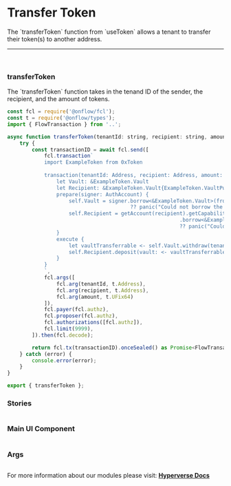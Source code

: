 # Transfer Token

<p> The `transferToken` function from `useToken` allows a tenant to transfer their token(s) to another address. </p>

---

<br>

### transferToken

<p> The `transferToken` function takes in the tenand ID of the sender, the recipient, and the amount of tokens. </p>

```jsx
const fcl = require('@onflow/fcl');
const t = require('@onflow/types');
import { FlowTransaction } from '..';

async function transferToken(tenantId: string, recipient: string, amount: string) {
    try {
        const transactionID = await fcl.send([
            fcl.transaction`
            import ExampleToken from 0xToken
            
            transaction(tenantId: Address, recipient: Address, amount: UFix64) {
                let Vault: &ExampleToken.Vault
                let Recipient: &ExampleToken.Vault{ExampleToken.VaultPublic}
                prepare(signer: AuthAccount) {
                    self.Vault = signer.borrow<&ExampleToken.Vault>(from: ExampleToken.VaultStoragePath)
										?? panic("Could not borrow the ExampleToken.Vault")
                    self.Recipient = getAccount(recipient).getCapability(ExampleToken.VaultPublicPath)
                                                        .borrow<&ExampleToken.Vault{ExampleToken.VaultPublic}>()
                                                        ?? panic("Could not borrow the ExampleToken.Vault{ExampleToken.VaultPublic}")
                }
                execute {
                    let vaultTransferrable <- self.Vault.withdraw(tenantId, amount: amount)
                    self.Recipient.deposit(vault: <- vaultTransferrable)
                }
            }
            `,
            fcl.args([
                fcl.arg(tenantId, t.Address),
                fcl.arg(recipient, t.Address),
                fcl.arg(amount, t.UFix64)
            ]),
            fcl.payer(fcl.authz),
            fcl.proposer(fcl.authz),
            fcl.authorizations([fcl.authz]),
            fcl.limit(9999),
        ]).then(fcl.decode);

        return fcl.tx(transactionID).onceSealed() as Promise<FlowTransaction>;
    } catch (error) {
        console.error(error);
    }
}

export { transferToken };
```

### Stories

```jsx

```

### Main UI Component

```jsx

```

### Args

```jsx

```

For more information about our modules please visit: [**Hyperverse Docs**](docs.hyperverse.dev)
